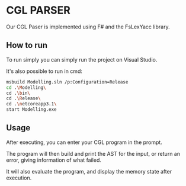 # CGL PARSER

Our CGL Paser is implemented using F# and the FsLexYacc library.

## How to run

To run simply you can simply run the project on Visual Studio.

It's also possible to run in cmd:

```bash
msbuild Modelling.sln /p:Configuration=Release
cd .\Modelling\
cd .\bin\
cd .\Release\
cd .\netcoreapp3.1\
start Modelling.exe
```

## Usage

After executing, you can enter your CGL program in the prompt. 

The program will then build and print the AST for the input, or
return an error, giving information of what failed.

It will also evaluate the program, and display the memory state 
after execution.



